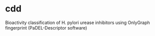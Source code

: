 # cdd
Bioactivity classification of H. pylori urease inhibitors using OnlyGraph fingerprint (PaDEL-Descriptor software)
